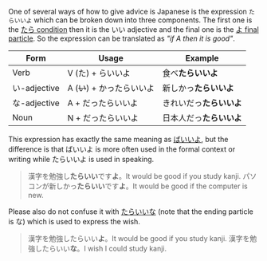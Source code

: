 One of several ways of how to give advice is Japanese is the expression `たらいいよ` which can be broken down into three components. The first one is the [たら condition](185) then it is the いい adjective and the final one is the [よ final particle](189). So the expression can be translated as *"if A then it is good"*.

|Form|Usage|Example|
|-|-|-|
|Verb|V (た) + らいいよ|食べ**たらいいよ**|
|い-adjective|A (~~い~~) + かったらいいよ|新しかっ**たらいいよ**|
|な-adjective|A + だったらいいよ|きれいだっ**たらいいよ**|
|Noun|N + だったらいいよ|日本人だっ**たらいいよ**|

This expression has exactly the same meaning as [ばいいよ](217), but the difference is that ばいいよ is more often used in the formal context or writing while たらいいよ is used in speaking.
>漢字を勉強し**たらいい**です**よ**。It would be good if you study kanji.
>パソコンが新しかっ**たらいい**です**よ**。It would be good if the computer is new.

Please also do not confuse it with [たらいいな](218) (note that the ending particle is な) which is used to express the wish.
>漢字を勉強したらいい**よ**。It would be good if you study kanji.
>漢字を勉強したらいい**な**。I wish I could study kanji.
